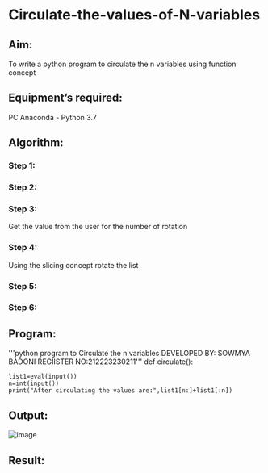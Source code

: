 # Circulate-the-values-of-N-variables
## Aim:
To write a python program to circulate the n variables using function concept
## Equipment’s required:
PC
Anaconda - Python 3.7
## Algorithm: 
### Step 1: 
### Step 2: 
### Step 3: 
Get the value from the user for the number of rotation
### Step 4: 
Using the slicing concept rotate the list

### Step 5: 
### Step 6: 
## Program:
'''python program to Circulate the n variables
DEVELOPED BY: SOWMYA BADONI
REGIISTER NO:212223230211'''
def circulate():

    list1=eval(input())
    n=int(input())
    print("After circulating the values are:",list1[n:]+list1[:n])

## Output:
![image](https://github.com/sowmya-badoni/Circulate-the-values-of-N-variables/assets/152136324/9ab27efc-2f66-4dac-a966-08b0eae59c98)


## Result:
